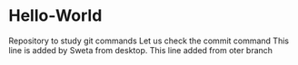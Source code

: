 # Hello-World
Repository to study git commands
Let us check the commit command
This line is added by Sweta from desktop.
This line added from oter branch
